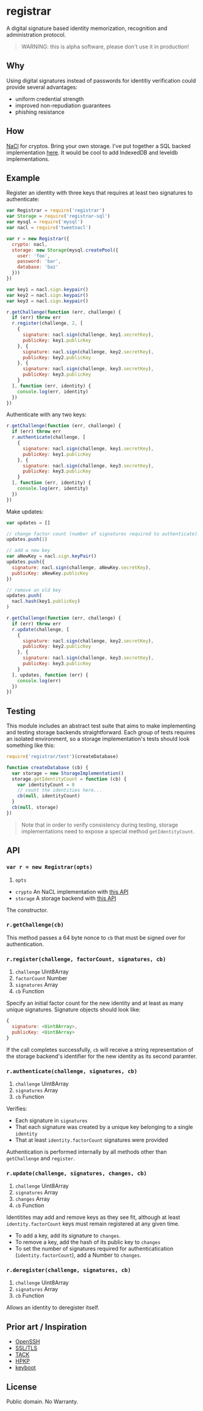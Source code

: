 # registrar
A digital signature based identity memorization, recognition and administration protocol.

> WARNING: this is alpha software, please don't use it in production!

## Why
Using digital signatures instead of passwords for identitiy verification could provide several advantages:
* uniform credential strength
* improved non-repudiation guarantees
* phishing resistance

## How
[NaCl](http://nacl.cr.yp.to) for cryptos. Bring your own storage. I've put together a SQL backed implementation [here](https://github.com/jessetane/registrar-sql). It would be cool to add IndexedDB and leveldb implementations.

## Example

Register an identity with three keys that requires at least two signatures to authenticate:
```javascript
var Registrar = require('registrar')
var Storage = require('registrar-sql')
var mysql = require('mysql')
var nacl = require('tweetnacl')

var r = new Registrar({
  crypto: nacl,
  storage: new Storage(mysql.createPool({
    user: 'foo',
    password: 'bar',
    database: 'baz'
  }))
})

var key1 = nacl.sign.keypair()
var key2 = nacl.sign.keypair()
var key3 = nacl.sign.keypair()

r.getChallenge(function (err, challenge) {
  if (err) throw err
  r.register(challenge, 2, [
    {
      signature: nacl.sign(challenge, key1.secretKey),
      publicKey: key1.publicKey
    }, {
      signature: nacl.sign(challenge, key2.secretKey),
      publicKey: key2.publicKey
    }, {
      signature: nacl.sign(challenge, key3.secretKey),
      publicKey: key3.publicKey
    }
  ], function (err, identity) {
    console.log(err, identity)
  })
})
```

Authenticate with any two keys:
```javascript
r.getChallenge(function (err, challenge) {
  if (err) throw err
  r.authenticate(challenge, [
    {
      signature: nacl.sign(challenge, key1.secretKey),
      publicKey: key1.publicKey
    }, {
      signature: nacl.sign(challenge, key3.secretKey),
      publicKey: key3.publicKey
    }
  ], function (err, identity) {
    console.log(err, identity)
  })
})
```

Make updates:
```javascript
var updates = []

// change factor count (number of signatures required to authenticate)
updates.push(1)

// add a new key
var aNewKey = nacl.sign.keyPair()
updates.push({
  signature: nacl.sign(challenge, aNewKey.secretKey),
  publicKey: aNewKey.publicKey
})

// remove an old key
updates.push(
  nacl.hash(key1.publicKey)
)

r.getChallenge(function (err, challenge) {
  if (err) throw err
  r.update(challenge, [
    {
      signature: nacl.sign(challenge, key2.secretKey),
      publicKey: key2.publicKey
    }, {
      signature: nacl.sign(challenge, key3.secretKey),
      publicKey: key3.publicKey
    }
  ], updates, function (err) {
    console.log(err)
  })
})
```

## Testing
This module includes an abstract test suite that aims to make implementing and testing storage backends straightforward. Each group of tests requires an isolated environment, so a storage implementation's tests should look something like this:
```javascript
require('registrar/test')(createDatabase)

function createDatabase (cb) {
  var storage = new StorageImplementation()
  storage.getIdentityCount = function (cb) {
    var identityCount = 0
    // count the identities here...
    cb(null, identityCount)
  }
  cb(null, storage)
})
```

> Note that in order to verify consistency during testing, storage implementations need to expose a special method `getIdentityCount`.

## API

### `var r = new Registrar(opts)`
1. `opts`
  * `crypto` An NaCL implementation with [this API](https://github.com/dchest/tweetnacl-js)
  * `storage` A storage backend with [this API](https://github.com/jessetane/registrar-sql)

The constructor.

### `r.getChallenge(cb)`
This method passes a 64 byte nonce to `cb` that must be signed over for authentication.

### `r.register(challenge, factorCount, signatures, cb)`
1. `challenge` Uint8Array
2. `factorCount` Number
3. `signatures` Array
4. `cb` Function

Specify an initial factor count for the new identity and at least as many unique signatures. Signature objects should look like: 
```javascript
{
  signature: <Uint8Array>,
  publicKey: <Uint8Array>
}
```

If the call completes successfully, `cb` will receive a string representation of the storage backend's identifier for the new identity as its second paramter.

### `r.authenticate(challenge, signatures, cb)`
1. `challenge` Uint8Array
2. `signatures` Array
3. `cb` Function

Verifies:
* Each signature in `signatures`
* That each signature was created by a unique key belonging to a single `identity`
* That at least `identity.factorCount` signatures were provided

Authentication is performed internally by all methods other than `getChallenge` and `register`.

### `r.update(challenge, signatures, changes, cb)`
1. `challenge` Uint8Array
2. `signatures` Array
3. `changes` Array
4. `cb` Function

Identitites may add and remove keys as they see fit, although at least `identity.factorCount` keys must remain registered at any given time.

* To add a key, add its signature to `changes`.
* To remove a key, add the hash of its public key to `changes`
* To set the number of signatures required for authenticatication (`identity.factorCount`), add a Number to `changes`.

### `r.deregister(challenge, signatures, cb)`
1. `challenge` Uint8Array
2. `signatures` Array
3. `cb` Function

Allows an identity to deregister itself.

## Prior art / Inspiration
* [OpenSSH](http://www.openssh.com)
* [SSL/TLS](https://tools.ietf.org/html/rfc5246)
* [TACK](http://tack.io)
* [HPKP](https://tools.ietf.org/html/rfc7469)
* [keyboot](https://github.com/substack/keyboot)

## License
Public domain. No Warranty.
